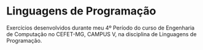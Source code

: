 # Linguagens de Programação
Exercícios desenvolvidos durante meu 4º Período do curso de Engenharia de Computação no CEFET-MG, CAMPUS V, na disciplina de Linguagens de Programação.
